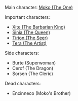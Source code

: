 Main character: [Moko (The One)](moko.md)

Important characters:
- [Xite (The Barbarian King)](xite.md)
- [Sinia (The Queen)](sinia.md)
- [Tirion (The Seer)](tirion.md)
- [Tera (The Artist)](tera.md)

Side characters:
- Burte (Superwoman)
- Cerof (The Dragon)
- Sorsen (The Cleric)

Dead characters:
- Encinneco (Moko's Brother)

